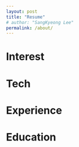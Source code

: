 ```yaml
---
layout: post
title: "Resume"
# author: "SangKyeong Lee"
permalink: /about/
---
```


# Interest

# Tech

# Experience

# Education



